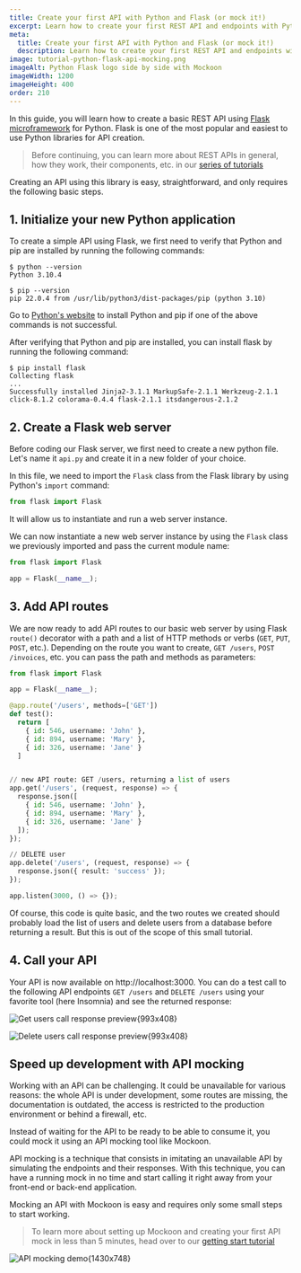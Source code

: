 ```yaml
---
title: Create your first API with Python and Flask (or mock it!)
excerpt: Learn how to create your first REST API and endpoints with Python's Flask microframework or mock it to accelerate your application development
meta:
  title: Create your first API with Python and Flask (or mock it!)
  description: Learn how to create your first REST API and endpoints with Python's Flask microframework or mock it to accelerate your application development
image: tutorial-python-flask-api-mocking.png
imageAlt: Python Flask logo side by side with Mockoon
imageWidth: 1200
imageHeight: 400
order: 210
---
```


In this guide, you will learn how to create a basic REST API using [Flask microframework](https://flask.palletsprojects.com/) for Python. Flask is one of the most popular and easiest to use Python libraries for API creation.

> Before continuing, you can learn more about REST APIs in general, how they work, their components, etc. in our [series of tutorials](/tutorials/api-guide-what-are-api/)

Creating an API using this library is easy, straightforward, and only requires the following basic steps.

## 1. Initialize your new Python application

To create a simple API using Flask, we first need to verify that Python and pip are installed by running the following commands:

```sh-sessions
$ python --version
Python 3.10.4
```

```sh-sessions
$ pip --version
pip 22.0.4 from /usr/lib/python3/dist-packages/pip (python 3.10)
```

Go to [Python's website](https://www.python.org/downloads/) to install Python and pip if one of the above commands is not successful.

After verifying that Python and pip are installed, you can install flask by running the following command:

```sh-sessions
$ pip install flask
Collecting flask
...
Successfully installed Jinja2-3.1.1 MarkupSafe-2.1.1 Werkzeug-2.1.1 click-8.1.2 colorama-0.4.4 flask-2.1.1 itsdangerous-2.1.2
```

## 2. Create a Flask web server

Before coding our Flask server, we first need to create a new python file. Let's name it `api.py` and create it in a new folder of your choice.

In this file, we need to import the `Flask` class from the Flask library by using Python's `import` command:

```python
from flask import Flask
```

It will allow us to instantiate and run a web server instance.

We can now instantiate a new web server instance by using the `Flask` class we previously imported and pass the current module name:

```python
from flask import Flask

app = Flask(__name__);
```

## 3. Add API routes

We are now ready to add API routes to our basic web server by using Flask `route()` decorator with a path and a list of HTTP methods or verbs (`GET`, `PUT`, `POST`, etc.). Depending on the route you want to create, `GET /users`, `POST /invoices`, etc. you can pass the path and methods as parameters:

```python
from flask import Flask

app = Flask(__name__);

@app.route('/users', methods=['GET'])
def test():
  return [
    { id: 546, username: 'John' },
    { id: 894, username: 'Mary' },
    { id: 326, username: 'Jane' }
  ]


// new API route: GET /users, returning a list of users
app.get('/users', (request, response) => {
  response.json([
    { id: 546, username: 'John' },
    { id: 894, username: 'Mary' },
    { id: 326, username: 'Jane' }
  ]);
});

// DELETE user
app.delete('/users', (request, response) => {
  response.json({ result: 'success' });
});

app.listen(3000, () => {});
```

Of course, this code is quite basic, and the two routes we created should probably load the list of users and delete users from a database before returning a result. But this is out of the scope of this small tutorial.

## 4. Call your API

Your API is now available on http://localhost:3000. You can do a test call to the following API endpoints `GET /users` and `DELETE /users` using your favorite tool (here Insomnia) and see the returned response:

![Get users call response preview{993x408}](/images/tutorials/express-api-mocking/api-get-users-call.png)

![Delete users call response preview{993x408}](/images/tutorials/express-api-mocking/api-delete-users-call.png)

## Speed up development with API mocking

Working with an API can be challenging. It could be unavailable for various reasons: the whole API is under development, some routes are missing, the documentation is outdated, the access is restricted to the production environment or behind a firewall, etc.

Instead of waiting for the API to be ready to be able to consume it, you could mock it using an API mocking tool like Mockoon.

API mocking is a technique that consists in imitating an unavailable API by simulating the endpoints and their responses. With this technique, you can have a running mock in no time and start calling it right away from your front-end or back-end application.

Mocking an API with Mockoon is easy and requires only some small steps to start working.

> To learn more about setting up Mockoon and creating your first API mock in less than 5 minutes, head over to our [getting start tutorial](/tutorials/getting-started/)

![API mocking demo{1430x748}](/images/tutorials/api-mocking-demo.gif)
